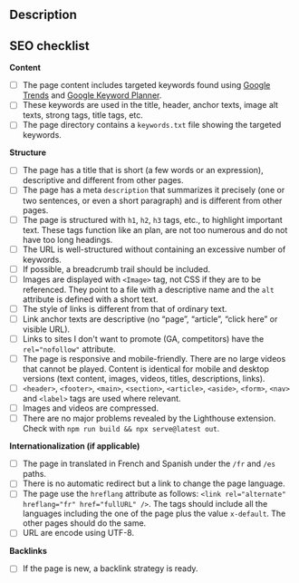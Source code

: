 ## Description

## SEO checklist

**Content**

- [ ] The page content includes targeted keywords found using [Google Trends](https://trends.google.fr/trends/) and [Google Keyword Planner](https://ads.google.com/aw/keywordplanner/home).
- [ ] These keywords are used in the title, header, anchor texts, image alt texts, strong tags, title tags, etc.
- [ ] The page directory contains a `keywords.txt` file showing the targeted keywords.

**Structure**

- [ ] The page has a title that is short (a few words or an expression), descriptive and different from other pages.
- [ ] The page has a meta `description` that summarizes it precisely (one or two sentences, or even a short paragraph) and is different from other pages.
- [ ] The page is structured with `h1`, `h2`, `h3` tags, etc., to highlight important text. These tags function like an plan, are not too numerous and do not have too long headings.
- [ ] The URL is well-structured without containing an excessive number of keywords.
- [ ] If possible, a breadcrumb trail should be included.
- [ ] Images are displayed with `<Image>` tag, not CSS if they are to be referenced. They point to a file with a descriptive name and the `alt` attribute is defined with a short text.
- [ ] The style of links is different from that of ordinary text.
- [ ] Link anchor texts are descriptive (no “page”, “article”, “click here” or visible URL).
- [ ] Links to sites I don't want to promote (GA, competitors) have the `rel="nofollow"` attribute.
- [ ] The page is responsive and mobile-friendly. There are no large videos that cannot be played. Content is identical for mobile and desktop versions (text content, images, videos, titles, descriptions, links).
- [ ] `<header>`, `<footer>`, `<main>`, `<section>`, `<article>`, `<aside>`, `<form>`, `<nav>` and `<label>` tags are used where relevant.
- [ ] Images and videos are compressed.
- [ ] There are no major problems revealed by the Lighthouse extension. Check with `npm run build && npx serve@latest out`.

**Internationalization (if applicable)**

- [ ] The page in translated in French and Spanish under the `/fr` and `/es` paths.
- [ ] There is no automatic redirect but a link to change the page language.
- [ ] The page use the `hreflang` attribute as follows: `<link rel="alternate" hreflang="fr" href="fullURL" />`. The tags should include all the languages including the one of the page plus the value `x-default`. The other pages should do the same.
- [ ] URL are encode using UTF-8.

**Backlinks**

- [ ] If the page is new, a backlink strategy is ready.
